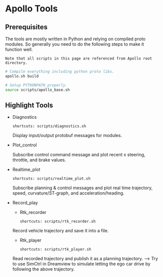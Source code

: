 # Apollo Tools

## Prerequisites

The tools are mostly written in Python and relying on compiled proto modules. So
generally you need to do the following steps to make it function well.

`Note that all scripts in this page are referenced from Apollo root directory.`

```bash
# Compile everything including python proto libs.
apollo.sh build

# Setup PYTHONPATH properly.
source scripts/apollo_base.sh
```

## Highlight Tools

* Diagnostics

  `shortcuts: scripts/diagnostics.sh`

  Display input/output protobuf messages for modules.

* Plot_control

  Subscribe control command message and plot recent x steering, throttle, and
  brake values.

* Realtime_plot

  `shortcuts: scripts/realtime_plot.sh`

  Subscribe planning & control messages and plot real time trajectory, speed,
  curvature/ST-graph, and acceleration/heading.

* Record_play

  * Rtk_recorder

    `shortcuts: scripts/rtk_recorder.sh`

  Record vehicle trajectory and save it into a file.

  * Rtk_player

    `shortcuts: scripts/rtk_player.sh`

  Read recorded trajectory and publish it as a planning trajectory.
  --> Try to use SimCtrl in Dreamview to simulate letting the ego car drive by following the above trajectory.
